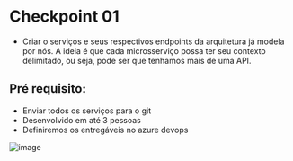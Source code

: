 # Checkpoint 01

- Criar o serviços e seus respectivos endpoints da arquitetura já
modela por nós. A ideia é que cada microsserviço possa ter seu
contexto delimitado, ou seja, pode ser que tenhamos mais de
uma API.

## Pré requisito:

- Enviar todos os serviços para o git
- Desenvolvido em até 3 pessoas
- Definiremos os entregáveis no azure devops


![image](https://github.com/vtorresdantas/FIAP-3SIR/assets/62342894/b8e7b91e-9a00-40f7-928c-b53718ac284b)
